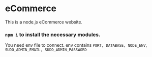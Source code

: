 # eCommerce
This is a node.js eCommerce website. 
### `npm i` to install the necessary modules.

You need env file to connect.
env contains `PORT, DATABASE, NODE_ENV, SUDO_ADMIN_EMAIL, SUDO_ADMIN_PASSWORD`
